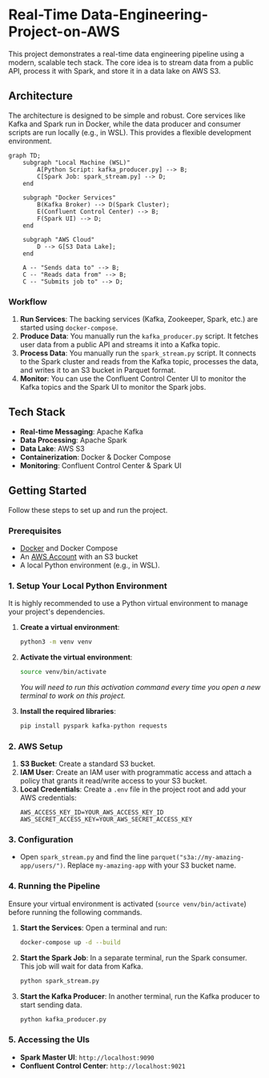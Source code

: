 # Real-Time Data-Engineering-Project-on-AWS

This project demonstrates a real-time data engineering pipeline using a modern, scalable tech stack. The core idea is to stream data from a public API, process it with Spark, and store it in a data lake on AWS S3.

## Architecture

The architecture is designed to be simple and robust. Core services like Kafka and Spark run in Docker, while the data producer and consumer scripts are run locally (e.g., in WSL). This provides a flexible development environment.

```mermaid
graph TD;
    subgraph "Local Machine (WSL)"
        A[Python Script: kafka_producer.py] --> B;
        C[Spark Job: spark_stream.py] --> D;
    end

    subgraph "Docker Services"
        B(Kafka Broker) --> D(Spark Cluster);
        E(Confluent Control Center) --> B;
        F(Spark UI) --> D;
    end
    
    subgraph "AWS Cloud"
        D --> G[S3 Data Lake];
    end

    A -- "Sends data to" --> B;
    C -- "Reads data from" --> B;
    C -- "Submits job to" --> D;
```

### Workflow

1.  **Run Services**: The backing services (Kafka, Zookeeper, Spark, etc.) are started using `docker-compose`.
2.  **Produce Data**: You manually run the `kafka_producer.py` script. It fetches user data from a public API and streams it into a Kafka topic.
3.  **Process Data**: You manually run the `spark_stream.py` script. It connects to the Spark cluster and reads from the Kafka topic, processes the data, and writes it to an S3 bucket in Parquet format.
4.  **Monitor**: You can use the Confluent Control Center UI to monitor the Kafka topics and the Spark UI to monitor the Spark jobs.

## Tech Stack

-   **Real-time Messaging**: Apache Kafka
-   **Data Processing**: Apache Spark
-   **Data Lake**: AWS S3
-   **Containerization**: Docker & Docker Compose
-   **Monitoring**: Confluent Control Center & Spark UI

## Getting Started

Follow these steps to set up and run the project.

### Prerequisites

-   [Docker](https://www.docker.com/products/docker-desktop) and Docker Compose
-   An [AWS Account](https://aws.amazon.com/free/) with an S3 bucket
-   A local Python environment (e.g., in WSL).

### 1. Setup Your Local Python Environment

It is highly recommended to use a Python virtual environment to manage your project's dependencies.

1.  **Create a virtual environment**:
    ```bash
    python3 -m venv venv
    ```
2.  **Activate the virtual environment**:
    ```bash
    source venv/bin/activate
    ```
    _You will need to run this activation command every time you open a new terminal to work on this project._

3.  **Install the required libraries**:
    ```bash
    pip install pyspark kafka-python requests
    ```

### 2. AWS Setup

1.  **S3 Bucket**: Create a standard S3 bucket.
2.  **IAM User**: Create an IAM user with programmatic access and attach a policy that grants it read/write access to your S3 bucket.
3.  **Local Credentials**: Create a `.env` file in the project root and add your AWS credentials:
    ```
    AWS_ACCESS_KEY_ID=YOUR_AWS_ACCESS_KEY_ID
    AWS_SECRET_ACCESS_KEY=YOUR_AWS_SECRET_ACCESS_KEY
    ```

### 3. Configuration

-   Open `spark_stream.py` and find the line `parquet("s3a://my-amazing-app/users/")`. Replace `my-amazing-app` with your S3 bucket name.

### 4. Running the Pipeline

Ensure your virtual environment is activated (`source venv/bin/activate`) before running the following commands.

1.  **Start the Services**: Open a terminal and run:
    ```bash
    docker-compose up -d --build
    ```
2.  **Start the Spark Job**: In a separate terminal, run the Spark consumer. This job will wait for data from Kafka.
    ```bash
    python spark_stream.py
    ```
3.  **Start the Kafka Producer**: In another terminal, run the Kafka producer to start sending data.
    ```bash
    python kafka_producer.py
    ```

### 5. Accessing the UIs

-   **Spark Master UI**: `http://localhost:9090`
-   **Confluent Control Center**: `http://localhost:9021`
